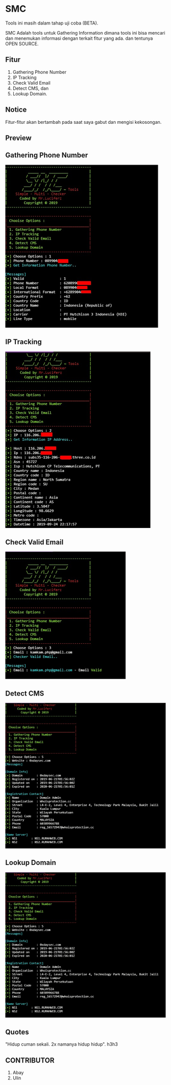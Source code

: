 # SMC
Tools ini masih dalam tahap uji coba (BETA).

SMC Adalah tools untuk Gathering Information dimana tools ini bisa mencari dan menemukan informasi dengan terkait fitur yang ada. dan tentunya OPEN SOURCE.

## Fitur
1. Gathering Phone Number
2. IP Tracking
3. Check Valid Email
4. Detect CMS, dan
5. Lookup Domain.

## Notice
Fitur-fitur akan bertambah pada saat saya gabut dan mengisi kekosongan.

## Preview
## Gathering Phone Number
![preview](https://raw.githubusercontent.com/0dayherman/SMC/master/preview.jpg)
## IP Tracking
![preview](https://raw.githubusercontent.com/0dayherman/SMC/master/preview%202.jpg)
## Check Valid Email
![preview](https://raw.githubusercontent.com/0dayherman/SMC/master/preview%203.jpg)
## Detect CMS
![preview](https://raw.githubusercontent.com/0dayherman/SMC/master/preview%205.jpg)
## Lookup Domain
![preview](https://raw.githubusercontent.com/0dayherman/SMC/master/preview%205.jpg)

## Quotes
"Hidup cuman sekali. 2x namanya hidup hidup". h3h3

## CONTRIBUTOR
1. Abay
2. Ulin

